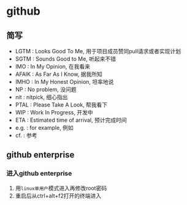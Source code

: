 # github

## 简写

- LGTM : Looks Good To Me, 用于项目成员赞同pull请求或者实现计划
- SGTM : Sounds Good to Me, 听起来不错
- IMO : In My Opinion, 在我看来
- AFAIK : As Far As I Know, 据我所知
- IMHO : In My Honest Opinion, 坦率地说
- NP : No problem, 没问题
- nit : nitpick, 细心指出
- PTAL : Please Take A Look, 帮我看下
- WIP : Work In Progress, 开发中
- ETA : Estimated time of arrival, 预计完成时间
- e.g. : for example, 例如
- cf. : 参考


## github enterprise
### 进入github enterprise
1. 用`linux单用户`模式进入再修改root密码
2. 重启后从ctrl+alt+f2打开的终端进入